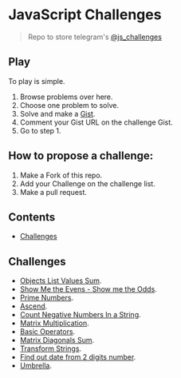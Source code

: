 # JavaScript Challenges

> Repo to store telegram's [@js_challenges](https://t.me/js_challenges)

## Play

To play is simple.

1. Browse problems over here.
2. Choose one problem to solve.
3. Solve and make a [Gist](https://gist.github.com/).
4. Comment your Gist URL on the challenge Gist.
5. Go to step 1.

## How to propose a challenge:
1. Make a Fork of this repo.
2. Add your Challenge on the challenge list.
3. Make a pull request.

## Contents

- [Challenges](#challenges)

## Challenges

- [Objects List Values Sum](https://gist.github.com/anabastos/fbdfef7fcc64105e76e5e26218ebf7e6).
- [Show Me the Evens - Show me the Odds](https://gist.github.com/yesroh/720cda408bbc899fc6c69bfddfbe6505).
- [Prime Numbers](https://gist.github.com/Woodsphreaker/e81e068caee110e821c4c9b375a76ddd).
- [Ascend](https://gist.github.com/lubien/17af35e99f944b2df9290c7e4d2485e4).
- [Count Negative Numbers In a String](https://gist.github.com/yesroh/560fe5e74638292199c7c3cd05716be8).
- [Matrix Multiplication](https://github.com/Webschool-io/js-desafios/tree/master/matrix-multiply).
- [Basic Operators](https://gist.github.com/Woodsphreaker/6188de4a5f22bb004826107f5724514a).
- [Matrix Diagonals Sum](https://gist.github.com/lubien/86db4f35e5ad473a287cd24da7b819fc).
- [Transform Strings](https://gist.github.com/rafaelassumpcao/7f1170400ba487af79efd041b928c805).
- [Find out date from 2 digits number](https://gist.github.com/beatorizu/e9c411d0258afc94080c8d8b5c88f5f2).
- [Umbrella](https://gist.github.com/lubien/1f09a53a4b5607377166c58a7eb49ae0).
